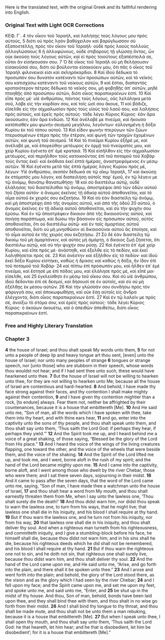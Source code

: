 Here is the translated text, with the original Greek and its faithful rendering into English.

### Original Text with Light OCR Corrections

ΚΕΦ. Γ΄.
4 τὸν οἶκον τοῦ Ἰσραήλ, καὶ λαλήσῃς τοὺς λόγους μου πρὸς αὐτούς,
5 διότι οὐ πρὸς λαὸν βαθύχειλον καὶ βαρύγλωσσον σὺ ἐξαποστέλλῃ,
    πρὸς τὸν οἶκον τοῦ Ἰσραήλ· οὐδὲ πρὸς λαοὺς πολλοὺς ἀλλογλώσσους
6 ἢ ἀλλοφώνους, οὐδὲ στιβαροὺς τῇ γλώσσῃ ὄντας, ὧν οὐκ ἀκούσῃ
    τοὺς λόγους αὐτῶν, καὶ εἰ πρὸς τοιούτους ἐξαπέστειλά σε, οὗτοι
    ἂν εἰσήκουσαν σου.
7 Ὁ δὲ οἶκος τοῦ Ἰσραήλ οὐ μὴ θελήσουσιν εἰσακοῦσαί σου, διότι
    οὐ βούλονται εἰσακούειν μου, ὅτι πᾶς ὁ οἶκος τοῦ Ἰσραήλ φιλονεικοί
    εἰσι καὶ σκληρόκαρδιοι.
8 Καὶ ἰδοὺ δέδωκα τὸ προσωπὸν σου δυνατὸν κατέναντι τῶν
    προσώπων αὐτῶν, καὶ τὸ νεῖκός σου κατισχύσω κατέναντι τοῦ
    νείκους αὐτῶν,
9 καὶ ἔσται, διαπαντὸς κραταιότερον πέτρας δέδωκα τὸ νεῖκός
    σου, μὴ φοβηθῇς ἀπ᾽ αὐτῶν, μηδὲ πτοηθῇς ἀπὸ προσώπου
    αὐτῶν, διότι οἶκος παραπικραίνων ἐστί.
10 Καὶ εἶπε πρός μέ· υἱὲ ἀνθρώπου, πάντας τοὺς λόγους, οὓς λελάληκα
    μετά σοῦ, λάβε εἰς τὴν καρδίαν σου, καὶ τοῖς ὠσί σου ἄκουε,
11 καὶ βάδιζε, εἴσελθε εἰς τὴν αἰχμαλωσίαν πρὸς τοὺς υἱοὺς τοῦ
    λαοῦ σου, καὶ λαλήσεις πρὸς αὐτούς, καὶ ἐρεῖς πρὸς αὐτούς·
    τάδε λέγει Κύριος Κύριος· ἐὰν ἄρα ἀκούσωσιν, ἐὰν ἄρα ἐνδῶσι.
12 Καὶ ἀνέλαβέ με πνεῦμα, καὶ ἤκουσα κατόπισθέν μου φωνὴν
    σεισμοῦ μεγάλου, λεγόντων· εὐλογημένη ἡ δόξα Κυρίου ἐκ τοῦ
    τόπου αὐτοῦ.
13 Καὶ εἶδον φωνὴν πτερύγων τῶν ζώων πτερυσομένων ἑτέρα
    πρὸς τὴν ἑτέραν, καὶ φωνὴ τῶν τροχῶν ἐχομένων αὐτῶν, καὶ
    φωνὴ τοῦ σεισμοῦ.
14 Καὶ τὸ πνεῦμα Κυρίου ἐξῆρέ με, καὶ ἀνέλαβέ με, καὶ ἐπορεύθην
    μετέωρος ἐν ὁρμῇ τοῦ πνεύματός μου, καὶ χεὶρ Κυρίου ἐγένετο
    ἐπ᾽ ἐμὲ κραταιά.
15 Καὶ εἰσῆλθον εἰς τὴν αἰχμαλωσίαν μετέωρος, καὶ περιῆλθον
    τοὺς κατοικοῦντας ἐπὶ τοῦ ποταμοῦ τοῦ Χοβὰρ τοὺς ὄντας ἐκεῖ·
    καὶ ἐκάθισα ἐκεῖ ἑπτὰ ἡμέρας, ἀναστρεφόμενος ἐν μέσῳ αὐτῶν.
16 Καὶ ἐγένετο μετὰ τὰς ἑπτὰ ἡμέρας λόγος Κυρίου πρὸς μέ,
    λέγων· Υἱὲ ἀνθρώπου, σκοπὸν δέδωκά σε τῷ οἴκῳ Ἰσραήλ,
17 καὶ ἀκούσῃ ἐκ στόματός μου λόγον, καὶ διαπειλήσῃ αὐτοῖς παρ᾽
    ἐμοῦ, ἐν τῷ λέγειν με τῷ ἀνόμῳ, θανάτῳ θανατωθήσῃ·
18 καὶ σὺ διεστέιλω αὐτῷ, οὐδὲ ἐλάλησας τοῦ διαστείλσθαι τῷ
    ἀνόμῳ, ἀποστρέψαι ἀπὸ τῶν ὁδῶν αὐτοῦ τοῦ ζῆσαι αὐτόν· ὁ
    ἄνομος ἐκεῖνος τῇ ἀδικίᾳ αὐτοῦ ἀποθανεῖται, καὶ τὸ αἷμα αὐτοῦ
    ἐκ χειρός σου ἐκζητήσω.
19 Καὶ σὺ ἐὰν διαστείλῃ τῷ ἀνόμῳ, καὶ μὴ ἀποστρέψῃ ἀπὸ τῆς
    ἀνομίας αὐτοῦ, καὶ ἀπὸ τῆς ὁδοῦ
20 αὐτοῦ, ὁ ἄνομος ἐκεῖνος ἐν τῇ ἀδικίᾳ αὐτοῦ ἀποθανεῖται, καὶ
    σὺ τὴν ψυχήν σου ἐρύσω. Καὶ ἐν τῷ ἀποστρέφειν δίκαιον ἀπὸ τῆς
    δικαιοσύνης αὐτοῦ, καὶ ποιήσῃ παράπτωμα, καὶ δώσω τὴν
    βάσανον εἰς πρόσωπον αὐτοῦ, αὐτὸς ἀποθανεῖται, ὅτι οὐ
    διεστέιλω αὐτῷ· καὶ ἐν ταῖς ἁμαρτίαις αὐτοῦ ἀποθανεῖται, διότι
    οὐ μὴ μνησθῶσιν αἱ δικαιοσύναι αὐτοῦ ἃς ἐποίησε, καὶ τὸ αἷμα
    αὐτοῦ ἐκ τῆς χειρός σου ἐκζητήσω.
21 Σὺ δὲ ἐὰν διαστείλῃ τῷ δικαίῳ τοῦ μὴ ἁμαρτάνειν, καὶ αὐτὸς
    μὴ ἁμάρτῃ, ὁ δίκαιος ζωῇ ζήσεται, ὅτι διεστέιλω αὐτῷ, καὶ σὺ
    τὴν ψυχήν σου ρύσῃ.
22 Καὶ ἐγένετο ἐπ᾿ ἐμὲ χεὶρ Κυρίου, καὶ εἶπε πρός μέ· ἀνάστηθι,
    καὶ ἐξελθε εἰς τὸ πεδίον, καὶ ἐκεῖ λαληθήσεται πρός σέ.
23 Καὶ ἀνέστην καὶ ἐξῆλθον εἰς τὸ πεδίον· καὶ ἰδοὺ ἐκεῖ δόξα
    Κυρίου εἰστήκει, καθὼς ἡ δρασις καὶ καθὼς ἡ δόξα, ἣν ἴδον ἐπὶ
    τοῦ ποταμοῦ τοῦ Χοβάρ·
24 καὶ πίπτω ἐπὶ πρόσωπόν μου, καὶ ἦλθεν ἐπ᾿ ἐμὲ πνεῦμα, καὶ
    ἔστησέ με ἐπὶ πόδας μου, καὶ ἐλάλησε πρός μέ, καὶ εἶπέ μοι·
    εἴσελθε, καὶ
25 ἐγκλείσθητι ἐν μέσῳ τοῦ οἴκου σου. Καὶ σὺ υἱὲ ἀνθρώπου,
    ἰδοὺ δέδονται ἐπὶ σὲ δεσμοί, καὶ δήσουσί σε ἐν αὐτοῖς, καὶ σὺ
    οὐ μὴ ἐξέλθῃς ἐκ μέσου αὐτῶν.
26 Καὶ τὴν γλῶσσάν σου συνδήσω πρὸς τὸν φάρυγγά σου, καὶ
    ἀποκωφωθήσῃ, καὶ οὐκ ἔσῃ αὐτοῖς εἰς ἄνδρα ἐλέγχοντα, διότι
    οἶκος παραπικραίνων ἐστί.
27 Καὶ ἐν τῷ λαλεῖν με πρός σέ, ἀνοίξω τὸ στόμα σου, καὶ ἐρεῖς
    πρὸς αὐτούς· τάδε λέγει Κύριος Κύριος· ὁ ἀκούων ἀκουέτω,
    καὶ ὁ ἀπειθῶν ἀπειθείτω, διότι οἶκος παραπικραίνων ἐστί.

### Free and Highly Literary Translation

### Chapter 3

**4** the house of Israel; and thou shalt speak My words unto them,
**5** for not unto a people of deep lip and heavy tongue art thou sent,
    [even] unto the house of Israel; nor unto many peoples of strange
**6** tongues or strange speech, nor [unto those] who are stubborn in their
    speech, whose words thou wouldst not hear; and if I had sent thee
    unto such, these would have hearkened unto thee.
**7** But the house of Israel will not be willing to hearken unto thee,
    for they are not willing to hearken unto Me; because all the house
    of Israel are contentious and hard-hearted.
**8** And behold, I have made thy face strong against their faces, and
    thy contention I shall make mighty against their contention,
**9** and I have given thy contention mightier than a rock, [to endure] always.
    Fear them not, neither be affrighted by their countenances,
    because it is a house that embittereth [Me].
**10** And He said unto me, “Son of man, all the words which I have
    spoken with thee, take them into thy heart, and with thine ears hear,
**11** and go, enter into the captivity unto the sons of thy people, and
    thou shalt speak unto them, and thou shalt say unto them,
    ‘Thus saith the Lord God: if perhaps they hear, if perhaps they yield.’”
**12** And the Spirit took me up, and I heard behind me a voice of
    a great shaking, of those saying, “Blessed be the glory of the
    Lord from His place.”
**13** And I heard the voice of the wings of the living creatures flapping,
    one toward the other, and the voice of the wheels that were beside them,
    and the voice of the shaking.
**14** And the Spirit of the Lord lifted me up, and took me, and I went,
    borne aloft in the rush of my spirit; and the hand of the Lord
    became mighty upon me.
**15** And I came into the captivity, borne aloft, and I went among
    those who dwelt by the river Chebar, those who were there;
    and I sat there seven days, sojourning in their midst.
**16** And it came to pass after the seven days, that the word of the
    Lord came unto me, saying, “Son of man, I have made thee
    a watchman unto the house of Israel,
**17** and thou shalt hear a word from My mouth, and thou shalt
    earnestly threaten them from Me, when I say unto the lawless one,
    ‘Thou shalt surely die the death!’
**18** And thou didst warn him, nor didst thou speak to warn the
    lawless one, to turn from his ways, that he might live;
    that lawless one shall die in his iniquity, and his blood
    I shall require at thy hand.
**19** But if thou warn the lawless one, and he turn not from his
    iniquity, nor from his way,
**20** that lawless one shall die in his iniquity, and thou shalt deliver
    thy soul. And when a righteous man turneth from his
    righteousness, and committeth iniquity, and I give a stumbling-block
    before his face, he himself shall die, because thou didst not
    warn him; and in his sins shall he die, because his righteous deeds
    which he did shall not be remembered, and his blood
    I shall require at thy hand.
**21** But if thou warn the righteous one not to sin, and he doth not
    sin, that righteous one shall surely live, because thou didst warn him,
    and thou shalt deliver thy soul.
**22** And the hand of the Lord came upon me, and He said unto me,
    “Arise, and go forth into the plain, and there shall it be spoken unto thee.”
**23** And I arose and went forth into the plain; and behold, the glory
    of the Lord stood there, as the vision and as the glory which
    I had seen by the river Chebar;
**24** and I fell upon my face; and the Spirit came upon me, and set me
    upon my feet, and spoke unto me, and said unto me, “Enter, and
**25** be shut up in the midst of thy house. And thou, Son of man,
    behold, bonds have been laid upon thee, and they shall bind thee
    with them, and thou shalt in no wise go forth from their midst.
**26** And I shall bind thy tongue to thy throat, and thou shalt be
    made mute, and thou shalt not be unto them a man rebuking,
    because it is a house that embittereth [Me].
**27** But when I speak unto thee, I shall open thy mouth, and thou
    shalt say unto them, ‘Thus saith the Lord God: he that heareth,
    let him hear; and he that is disobedient, let him be disobedient’;
    for it is a house that embittereth [Me].”